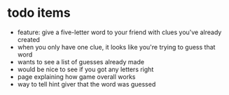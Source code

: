 # todo items

* feature: give a five-letter word to your friend with clues you've already created
* when you only have one clue, it looks like you're trying to guess that word
* wants to see a list of guesses already made
* would be nice to see if you got any letters right
* page explaining how game overall works
* way to tell hint giver that the word was guessed